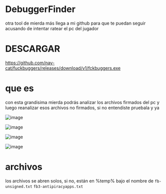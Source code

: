 # DebuggerFinder
otra tool de mierda más llega a mi github para que te puedan seguir acusando de intentar ratear el pc del jugador

# DESCARGAR
https://github.com/nay-cat/fuckbuggers/releases/download/v1/fckbuggers.exe

# que es
con esta grandisima mierda podrás analizar los archivos firmados del pc y luego reanalizar esos archivos no firmados, si no entendiste pruebala y ya


![image](https://github.com/nay-cat/fuckbuggers/assets/63517637/0731f6d1-6878-471b-918a-d00459b0bdf3)

![image](https://github.com/nay-cat/fuckbuggers/assets/63517637/b5176287-2740-437f-a516-f031d10f39f8)

![image](https://github.com/nay-cat/fuckbuggers/assets/63517637/fa2ad869-8c62-46ef-a170-9a5d3958db55)

![image](https://github.com/nay-cat/fuckbuggers/assets/63517637/b3646fe9-b2f6-4396-a226-fd21c5544ff0)

# archivos
los archivos se abren solos, si no, están en %temp% bajo el nombre de
`fb-unsigned.txt`
`fb3-antipiracyapps.txt`
